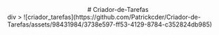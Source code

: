 <div align="center">
# Criador-de-Tarefas
</div>div >
![criador_tarefas](https://github.com/Patrickcder/Criador-de-Tarefas/assets/98431984/3738e597-ff53-4129-8784-c352824db985)
